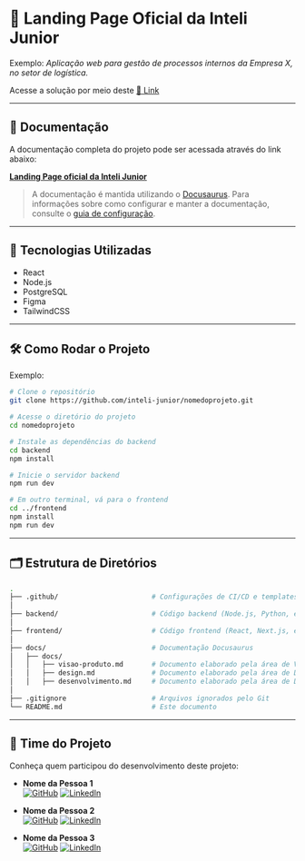 # 📘 Landing Page Oficial da Inteli Junior

<!--
Breve descrição do projeto, incluindo o objetivo, nome do cliente e o setor envolvido.
-->

Exemplo: _Aplicação web para gestão de processos internos da Empresa X, no setor de logística._

Acesse a solução por meio deste [🔗 Link](https://www.nasa.gov/)

---

## 📄 Documentação

A documentação completa do projeto pode ser acessada através do link abaixo:  

**[Landing Page oficial da Inteli Junior](https://intelijr.github.io/InteliJuniorLP/)**

> A documentação é mantida utilizando o [Docusaurus](https://docusaurus.io/). Para informações sobre como configurar e manter a documentação, consulte o [guia de configuração](./docs/README.md).

---

## 🚀 Tecnologias Utilizadas

<!-- Liste aqui as principais tecnologias utilizadas no projeto.  -->


- React
- Node.js
- PostgreSQL
- Figma
- TailwindCSS

---

## 🛠️ Como Rodar o Projeto

<!-- Passos para rodar o projeto.   -->
Exemplo:

```bash
# Clone o repositório
git clone https://github.com/inteli-junior/nomedoprojeto.git

# Acesse o diretório do projeto
cd nomedoprojeto

# Instale as dependências do backend
cd backend
npm install

# Inicie o servidor backend
npm run dev

# Em outro terminal, vá para o frontend
cd ../frontend
npm install
npm run dev
```

---

## 🗂️ Estrutura de Diretórios

```bash
.
├── .github/                       # Configurações de CI/CD e templates de PR
│
├── backend/                       # Código backend (Node.js, Python, etc)
│
├── frontend/                      # Código frontend (React, Next.js, etc)
│
├── docs/                          # Documentação Docusaurus
│   ├── docs/
│   │   ├── visao-produto.md       # Documento elaborado pela área de Visão de Produto
│   │   ├── design.md              # Documento elaborado pela área de Design
│   │   ├── desenvolvimento.md     # Documento elaborado pela área de Desenvolvimento
│
├── .gitignore                     # Arquivos ignorados pelo Git
└── README.md                      # Este documento
```

---

## 👥 Time do Projeto

Conheça quem participou do desenvolvimento deste projeto:

- **Nome da Pessoa 1**  
  [![GitHub](https://img.shields.io/badge/GitHub-100000?style=for-the-badge&logo=github&logoColor=white)](https://github.com/usuario1)
  [![LinkedIn](https://img.shields.io/badge/LinkedIn-blue?style=for-the-badge&logo=linkedin&logoColor=white)](https://linkedin.com/in/usuario1)

- **Nome da Pessoa 2**  
  [![GitHub](https://img.shields.io/badge/GitHub-100000?style=for-the-badge&logo=github&logoColor=white)](https://github.com/usuario2)
  [![LinkedIn](https://img.shields.io/badge/LinkedIn-blue?style=for-the-badge&logo=linkedin&logoColor=white)](https://linkedin.com/in/usuario2)

- **Nome da Pessoa 3**  
  [![GitHub](https://img.shields.io/badge/GitHub-100000?style=for-the-badge&logo=github&logoColor=white)](https://github.com/usuario3)
  [![LinkedIn](https://img.shields.io/badge/LinkedIn-blue?style=for-the-badge&logo=linkedin&logoColor=white)](https://linkedin.com/in/usuario3)
